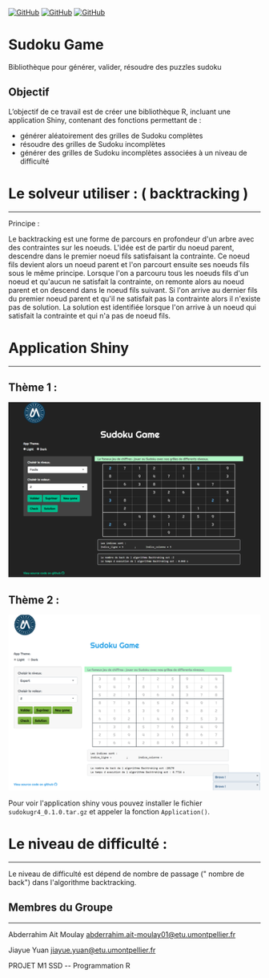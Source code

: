 <a href='https://github.com/abderrahim-ait/Projet_R-Groupe4/graphs/contributors' target="_blank"><img alt='GitHub' src='https://img.shields.io/badge/Contributors_-100000?style=flat&logo=GitHub&logoColor=white&labelColor=EAD809&color=black'/></a>
<a href='https://github.com/abderrahim-ait/Projet_R-Groupe4/blob/main/LICENSE' target="_blank"><img alt='GitHub' src='https://img.shields.io/badge/Licence-100000?style=for-the-badge&logo=GitHub&logoColor=F7F70A&labelColor=black&color=DD420A'/></a>
<a href='https://github.com/abderrahim-ait/Projet_R-Groupe4/blob/main/R/Application.R' target="_blank"><img alt='GitHub' src='https://img.shields.io/badge/Applictation-100000?style=for-the-badge&logo=GitHub&logoColor=FDFDF9&labelColor=black&color=05EA51'/></a>

# Sudoku Game 
Bibliothèque pour générer, valider, résoudre des puzzles sudoku

## Objectif
L’objectif de ce travail est de créer une bibliothèque R, incluant une application Shiny, contenant des fonctions permettant de :
- générer aléatoirement des grilles de Sudoku complètes
- résoudre des grilles de Sudoku incomplètes
- générer des grilles de Sudoku incomplètes associées à un niveau de difficulté

# Le solveur utiliser : ( backtracking )
----------------------------------------
Principe :

Le backtracking est une forme de parcours en profondeur d'un arbre avec des contraintes sur les noeuds.
L'idée est de partir du noeud parent, descendre dans le premier noeud fils satisfaisant la contrainte. Ce noeud fils devient alors un noeud parent et l'on parcourt ensuite ses noeuds fils sous le même principe.
Lorsque l'on a parcouru tous les noeuds fils d'un noeud et qu'aucun ne satisfait la contrainte, on remonte alors au noeud parent et on descend dans le noeud fils suivant.
Si l'on arrive au dernier fils du premier noeud parent et qu'il ne satisfait pas la contrainte alors il n'existe pas de solution.
La solution est identifiée lorsque l'on arrive à un noeud qui satisfait la contrainte et qui n'a pas de noeud fils.

# Application Shiny 
-----------------------------------------------
Thème 1 :
---------
<p >
  <img src="https://github.com/abderrahim-ait/Projet_R-Groupe4/blob/main/inst/Sudoku/www/Sudoku.png" width="1000" title="Suduko">
</p>

Thème 2 :
---------
<p align="center">
  <img src="https://github.com/abderrahim-ait/Projet_R-Groupe4/blob/main/inst/Sudoku/www/Sudoku2.png" width="1000" title="Suduko">
</p>


Pour voir l'application shiny vous pouvez installer le fichier `sudokugr4_0.1.0.tar.gz` et appeler la fonction `Application()`.


# Le niveau de difficulté :
----------------------------
Le niveau de difficulté est dépend de nombre de passage (" nombre de back")  dans l'algorithme backtracking.


## Membres du Groupe
------------------------

Abderrahim Ait Moulay abderrahim.ait-moulay01@etu.umontpellier.fr

Jiayue Yuan jiayue.yuan@etu.umontpellier.fr




PROJET M1 SSD -- Programmation R










